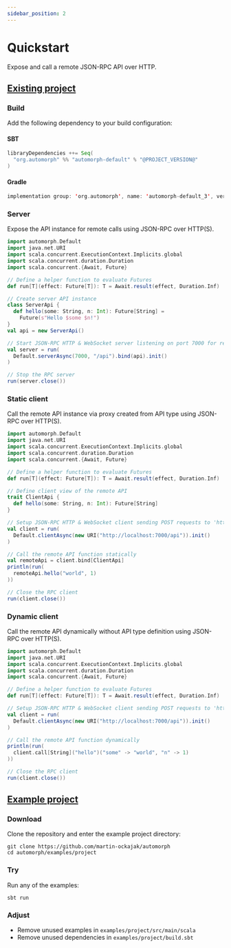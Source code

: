 ```yaml
---
sidebar_position: 2
---
```


# Quickstart

Expose and call a remote JSON-RPC API over HTTP.

## [Existing project](../../examples/project/src/main/scala/examples/Quickstart.scala)

### Build

Add the following dependency to your build configuration:

#### SBT

```scala
libraryDependencies ++= Seq(
  "org.automorph" %% "automorph-default" % "@PROJECT_VERSION@"
)
```

#### Gradle

```scala
implementation group: 'org.automorph', name: 'automorph-default_3', version: '@PROJECT_VERSION@'
```

### Server

Expose the API instance for remote calls using JSON-RPC over HTTP(S).

```scala
import automorph.Default
import java.net.URI
import scala.concurrent.ExecutionContext.Implicits.global
import scala.concurrent.duration.Duration
import scala.concurrent.{Await, Future}

// Define a helper function to evaluate Futures
def run[T](effect: Future[T]): T = Await.result(effect, Duration.Inf)

// Create server API instance
class ServerApi {
  def hello(some: String, n: Int): Future[String] =
    Future(s"Hello $some $n!")
}
val api = new ServerApi()

// Start JSON-RPC HTTP & WebSocket server listening on port 7000 for requests to '/api'
val server = run(
  Default.serverAsync(7000, "/api").bind(api).init()
)

// Stop the RPC server
run(server.close())
```

### Static client

Call the remote API instance via proxy created from API type using JSON-RPC over HTTP(S).

```scala
import automorph.Default
import java.net.URI
import scala.concurrent.ExecutionContext.Implicits.global
import scala.concurrent.duration.Duration
import scala.concurrent.{Await, Future}

// Define a helper function to evaluate Futures
def run[T](effect: Future[T]): T = Await.result(effect, Duration.Inf)

// Define client view of the remote API
trait ClientApi {
  def hello(some: String, n: Int): Future[String]
}

// Setup JSON-RPC HTTP & WebSocket client sending POST requests to 'http://localhost:7000/api'
val client = run(
  Default.clientAsync(new URI("http://localhost:7000/api")).init()
)

// Call the remote API function statically
val remoteApi = client.bind[ClientApi]
println(run(
  remoteApi.hello("world", 1)
))

// Close the RPC client
run(client.close())
```

### Dynamic client

Call the remote API dynamically without API type definition using JSON-RPC over HTTP(S).

```scala
import automorph.Default
import java.net.URI
import scala.concurrent.ExecutionContext.Implicits.global
import scala.concurrent.duration.Duration
import scala.concurrent.{Await, Future}

// Define a helper function to evaluate Futures
def run[T](effect: Future[T]): T = Await.result(effect, Duration.Inf)

// Setup JSON-RPC HTTP & WebSocket client sending POST requests to 'http://localhost:7000/api'
val client = run(
  Default.clientAsync(new URI("http://localhost:7000/api")).init()
)

// Call the remote API function dynamically
println(run(
  client.call[String]("hello")("some" -> "world", "n" -> 1)
))

// Close the RPC client
run(client.close())
```

## [Example project](https://github.com/martin-ockajak/automorph/examples/project)

### Download

Clone the repository and enter the example project directory:

```shell
git clone https://github.com/martin-ockajak/automorph
cd automorph/examples/project
```

### Try

Run any of the examples:

```shell
sbt run
```

### Adjust

- Remove unused examples in `examples/project/src/main/scala`
- Remove unused dependencies in `examples/project/build.sbt`
